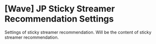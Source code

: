 # [Wave] JP Sticky Streamer Recommendation Settings

Settings of sticky streamer recommendation. Will be the content of sticky streamer recommendation.
